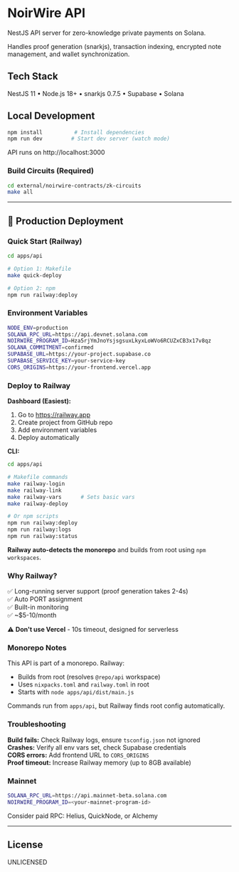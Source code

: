 # NoirWire API

NestJS API server for zero-knowledge private payments on Solana.

Handles proof generation (snarkjs), transaction indexing, encrypted note management, and wallet synchronization.

## Tech Stack

NestJS 11 • Node.js 18+ • snarkjs 0.7.5 • Supabase • Solana

## Local Development

```bash
npm install          # Install dependencies
npm run dev         # Start dev server (watch mode)
```

API runs on http://localhost:3000

### Build Circuits (Required)

```bash
cd external/noirwire-contracts/zk-circuits
make all
```

---

## 🚀 Production Deployment

### Quick Start (Railway)

```bash
cd apps/api

# Option 1: Makefile
make quick-deploy

# Option 2: npm
npm run railway:deploy
```

### Environment Variables

```bash
NODE_ENV=production
SOLANA_RPC_URL=https://api.devnet.solana.com
NOIRWIRE_PROGRAM_ID=Hza5rjYmJnoYsjsgsuxLkyxLoWVo6RCUZxCB3x17v8qz
SOLANA_COMMITMENT=confirmed
SUPABASE_URL=https://your-project.supabase.co
SUPABASE_SERVICE_KEY=your-service-key
CORS_ORIGINS=https://your-frontend.vercel.app
```

### Deploy to Railway

**Dashboard (Easiest):**
1. Go to https://railway.app
2. Create project from GitHub repo
3. Add environment variables
4. Deploy automatically

**CLI:**
```bash
cd apps/api

# Makefile commands
make railway-login
make railway-link
make railway-vars      # Sets basic vars
make railway-deploy

# Or npm scripts
npm run railway:deploy
npm run railway:logs
npm run railway:status
```

**Railway auto-detects the monorepo** and builds from root using `npm workspaces`.

### Why Railway?

✅ Long-running server support (proof generation takes 2-4s)  
✅ Auto PORT assignment  
✅ Built-in monitoring  
✅ ~$5-10/month  

⚠️ **Don't use Vercel** - 10s timeout, designed for serverless

### Monorepo Notes

This API is part of a monorepo. Railway:
- Builds from root (resolves `@repo/api` workspace)
- Uses `nixpacks.toml` and `railway.toml` in root
- Starts with `node apps/api/dist/main.js`

Commands run from `apps/api`, but Railway finds root config automatically.

### Troubleshooting

**Build fails:** Check Railway logs, ensure `tsconfig.json` not ignored  
**Crashes:** Verify all env vars set, check Supabase credentials  
**CORS errors:** Add frontend URL to `CORS_ORIGINS`  
**Proof timeout:** Increase Railway memory (up to 8GB available)

### Mainnet

```bash
SOLANA_RPC_URL=https://api.mainnet-beta.solana.com
NOIRWIRE_PROGRAM_ID=<your-mainnet-program-id>
```

Consider paid RPC: Helius, QuickNode, or Alchemy

---

## License

UNLICENSED

